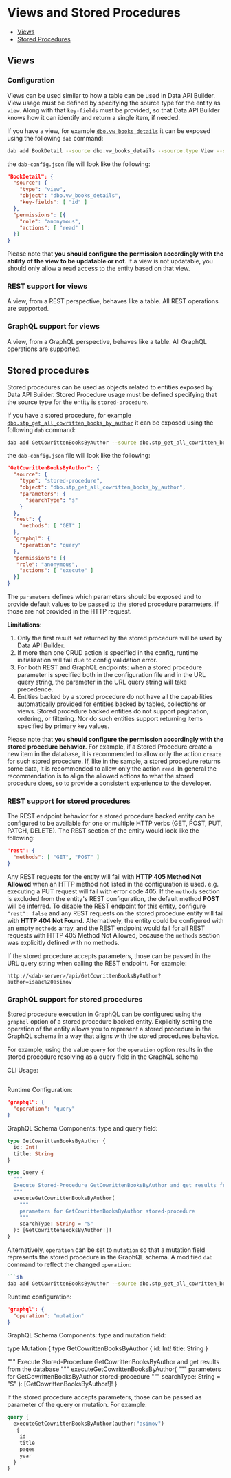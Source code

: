 # Views and Stored Procedures

- [Views](#views)
- [Stored Procedures](#stored-procedures)

## Views

### Configuration

Views can be used similar to how a table can be used in Data API Builder. View usage must be defined by specifying the source type for the entity as `view`. Along with that `key-fields` must be provided, so that Data API Builder knows how it can identify and return a single item, if needed.

If you have a view, for example [`dbo.vw_books_details`](../samples/getting-started/azure-sql-db/library.azure-sql.sql#L112) it can be exposed using the following `dab` command:

```sh
dab add BookDetail --source dbo.vw_books_details --source.type View --source.key-fields "id" --permissions "anonymous:read"
```

the `dab-config.json` file will look like the following:

```json
"BookDetail": {
  "source": {
    "type": "view",
    "object": "dbo.vw_books_details",
    "key-fields": [ "id" ]
  },
  "permissions": [{
    "role": "anonymous",
    "actions": [ "read" ]
  }]
}
```

Please note that **you should configure the permission accordingly with the ability of the view to be updatable or not**. If a view is not updatable, you should only allow a read access to the entity based on that view.

### REST support for views

A view, from a REST perspective, behaves like a table. All REST operations are supported.

### GraphQL support for views

A view, from a GraphQL perspective, behaves like a table. All GraphQL operations are supported.

## Stored procedures

Stored procedures can be used as objects related to entities exposed by Data API Builder. Stored Procedure usage must be defined specifying that the source type for the entity is `stored-procedure`.

If you have a stored procedure, for example [`dbo.stp_get_all_cowritten_books_by_author`](../samples/getting-started/azure-sql-db/library.azure-sql.sql#L138) it can be exposed using the following `dab` command:

```sh
dab add GetCowrittenBooksByAuthor --source dbo.stp_get_all_cowritten_books_by_author --source.type "stored-procedure" source.params "searchType:s" --permissions "anonymous:execute" --rest.methods "get" --graphql.operation "query"
```

the `dab-config.json` file will look like the following:

```json
"GetCowrittenBooksByAuthor": {
  "source": {
    "type": "stored-procedure",
    "object": "dbo.stp_get_all_cowritten_books_by_author",
    "parameters": {
      "searchType": "s"
    }
  },
  "rest": {
    "methods": [ "GET" ]
  },
  "graphql": {
    "operation": "query"
  },
  "permissions": [{
   "role": "anonymous",
    "actions": [ "execute" ]
  }]
}
```

The `parameters` defines which parameters should be exposed and to provide default values to be passed to the stored procedure parameters, if those are not provided in the HTTP request.

**Limitations**:

1. Only the first result set returned by the stored procedure will be used by Data API Builder.
2. If more than one CRUD action is specified in the config, runtime initialization will fail due to config validation error.
3. For both REST and GraphQL endpoints: when a stored procedure parameter is specified both in the configuration file and in the URL query string, the parameter in the URL query string will take precedence.
4. Entities backed by a stored procedure do not have all the capabilities automatically provided for entities backed by tables, collections or views. Stored procedure backed entities do not support pagination, ordering, or filtering. Nor do such entities support returning items specified by primary key values.

Please note that **you should configure the permission accordingly with the stored procedure behavior**. For example, if a Stored Procedure create a new item in the database, it is recommended to allow only the action `create` for such stored procedure. If, like in the sample, a stored procedure returns some data, it is recommended to allow only the action `read`. In general the recommendation is to align the allowed actions to what the stored procedure does, so to provide a consistent experience to the developer.

### REST support for stored procedures

The REST endpoint behavior for a stored procedure backed entity can be configured to be available for one or multiple HTTP verbs (GET, POST, PUT, PATCH, DELETE). The REST section of the entity would look like the following:

```json
"rest": {
  "methods": [ "GET", "POST" ]
}
```

Any REST requests for the entity will fail with **HTTP 405 Method Not Allowed** when an HTTP method not listed in the configuration is used. e.g. executing a PUT request will fail with error code 405.
If the `methods` section is excluded from the entity's REST configuration, the default method **POST** will be inferred. To disable the REST endpoint for this entity, configure `"rest": false` and any REST requests on the stored procedure entity will fail with **HTTP 404 Not Found**. Alternatively, the entity could be configured with an empty `methods` array, and the REST endpoint would fail for all REST requests with HTTP 405 Method Not Allowed, because the `methods` section was explicitly defined with no methods.

If the stored procedure accepts parameters, those can be passed in the URL query string when calling the REST endpoint. For example:

```text
http://<dab-server>/api/GetCowrittenBooksByAuthor?author=isaac%20asimov
```

### GraphQL support for stored procedures

Stored procedure execution in GraphQL can be configured using the `graphql` option of a stored procedure backed entity. Explicitly setting the operation of the entity allows you to represent a stored procedure in the GraphQL schema in a way that aligns with the stored procedures behavior.

For example, using the value `query` for the `operation` option results in the stored procedure resolving as a query field in the GraphQL schema

CLI Usage:
```sh

```
Runtime Configuration:

```json
"graphql": {
  "operation": "query"
}
```

GraphQL Schema Components: type and query field:

```graphql
type GetCowrittenBooksByAuthor {
  id: Int!
  title: String
}

type Query {
  """
  Execute Stored-Procedure GetCowrittenBooksByAuthor and get results from the database
  """
  executeGetCowrittenBooksByAuthor(
    """
    parameters for GetCowrittenBooksByAuthor stored-procedure
    """
    searchType: String = "S"
  ): [GetCowrittenBooksByAuthor!]!
}
```

Alternatively, `operation` can be set to `mutation` so that a mutation field represents the stored procedure in the GraphQL schema. A modified `dab` command to reflect the changed `operation`:

```sh
```sh
dab add GetCowrittenBooksByAuthor --source dbo.stp_get_all_cowritten_books_by_author --source.type "stored-procedure" source.params "searchType:s" --permissions "anonymous:execute" --rest.methods "POST" --graphql.operation "mutation"
```

Runtime configuration:

```json
"graphql": {
  "operation": "mutation"
}
```
GraphQL Schema Components: type and mutation field:

type Mutation {
  type GetCowrittenBooksByAuthor {
    id: Int!
    title: String
  }

  """
  Execute Stored-Procedure GetCowrittenBooksByAuthor and get results from the database
  """
  executeGetCowrittenBooksByAuthor(
    """
    parameters for GetCowrittenBooksByAuthor stored-procedure
    """
    searchType: String = "S"
  ): [GetCowrittenBooksByAuthor!]!
}

If the stored procedure accepts parameters, those can be passed as parameter of the query or mutation. For example:

```graphql
query {
  executeGetCowrittenBooksByAuthor(author:"asimov")
   {
    id
    title
    pages
    year
  }
}
```
